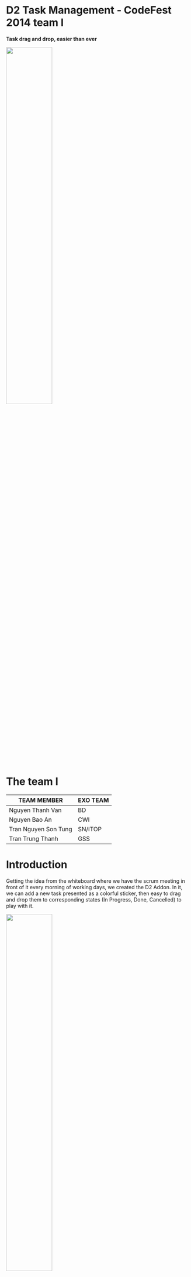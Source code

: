 D2 Task Management - CodeFest 2014 team I
===========
**Task drag and drop, easier than ever**

<img src="https://app.box.com/representation/file_version_15946621028/image_2048/1.png?shared_name=ginql8g30t0gg1ju6xhw" width=50% height=50% />

# The team I

TEAM MEMBER | EXO TEAM
------------ | ------------- 
Nguyen Thanh Van | BD
Nguyen Bao An | CWI
Tran Nguyen Son Tung | SN/ITOP
Tran Trung Thanh | GSS

# Introduction

Getting the idea from the whiteboard where we have the scrum meeting in front of it every morning of working days, we created the D2 Addon. In it, we can add a new task presented as a colorful sticker, then easy to drag and drop them to corresponding states (In Progress, Done, Cancelled) to play with it.

<img src="https://app.box.com/representation/file_version_15946622132/image_2048/1.png?shared_name=ginql8g30t0gg1ju6xhw" width=50% height=50% />

# Scope

This addon is designed to be compatible with eXo Platform 4.1.

<img src="https://app.box.com/representation/file_version_15946627692/image_2048/1.png?shared_name=ginql8g30t0gg1ju6xhw" />

# Specific Requirements

## Functions Requirements 

* Task management 
  * Add, edit tasks 
  * Change state task

* Integration with eXo (use calendar, etc with eXo component)

* HTML5, jquery, css, bootstrap component, 

* UI Design: flat design, color

## Use Cases

<img src="https://app.box.com/representation/file_version_16021388662/image_2048/1.png?shared_name=ginql8g30t0gg1ju6xhw" />

## Sequences

### View Task

<img src="https://app.box.com/representation/file_version_16021390278/image_2048/1.png?shared_name=ginql8g30t0gg1ju6xhw" />

### Status Change

<img src="https://app.box.com/representation/file_version_16021389518/image_2048/1.png?shared_name=ginql8g30t0gg1ju6xhw" />

### Task Creation

<img src="https://app.box.com/representation/file_version_16021387796/image_2048/1.png?shared_name=ginql8g30t0gg1ju6xhw" />

## User Interface Design

### Home Screen

<img src="https://app.box.com/representation/file_version_16022108650/image_2048_jpg/1.jpg?shared_name=ginql8g30t0gg1ju6xhw" />

### Add Task Popup Window

<img src="https://app.box.com/representation/file_version_15946624136/image_2048/1.png?shared_name=ginql8g30t0gg1ju6xhw" />

### Edit Task Popup Window

<img src="https://app.box.com/representation/file_version_15946625140/image_2048/1.png?shared_name=ginql8g30t0gg1ju6xhw" />

## Module Design

### REST Services

#### Add New Task

**Description:** Add new task to a specific calendar

_REST: /rest/taskmanagement/task/add?param1=value1&param2=value2_

Parameter | Definition
------------ | -------------
calendarid | Calendar ID to save
name | Task Summary
description | Task description
startdate | Start Date in JSON format
enddate | End Date in JSON format
participants | Task Delegator
priority | Task Priority (0: None, 1: Low, 2: Medium, 3: High)

#### Change task status

**Description:** Change status of a specific task
_REST: /rest/taskmanagement/task/edit?taskid=value&status=value_

Parameter | Definition
------------ | -------------
taskid	| Task ID to change
status	| Target status (0: Need action, 1: In progress, 2: Completed, 3: Cancelled)

#### Get tasks by status

**Description:** Get tasks by status
_REST: /rest/taskmanagement/task/get?status=value_

Parameter | Definition
------------ | -------------
status  | Target status (0: Need action, 1: In progress, 2: Completed, 3: Cancelled)

### UI Module

**Purpose:**

* Render tasks by status
* View task detail
* Create new task

# Implementaion

Technical Resources | URLs
------------ | -------------
Github repository | git@github.com:exo-codefest/2014-team-I.git
Build job | https://ci.exoplatform.org/job/addon-codefest-2014-team-I-master-ci
Acceptance deployment job | https://ci.exoplatform.org/job/platform-community-4.1-M2-codefest-team_I-1.0.x-SNAPSHOT-deploy-acc
Acceptance test url | http://codefest-4.1-m2-codefest-team_i.acceptance5.exoplatform.org

# References

_eXo Platform Calendar REST API: http://docs.exoplatform.com/PLF41/rest-api/calendar/_

